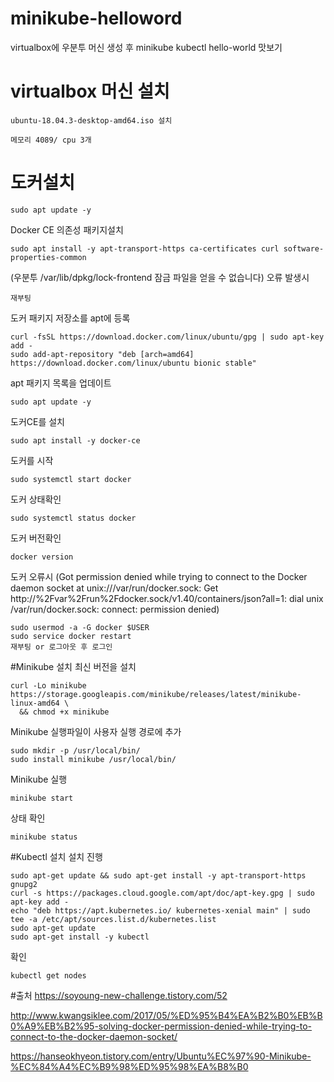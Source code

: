 # minikube-helloword
virtualbox에 우분투 머신 생성 후 minikube kubectl hello-world 맛보기

# virtualbox 머신 설치
```
ubuntu-18.04.3-desktop-amd64.iso 설치

메모리 4089/ cpu 3개
```

# 도커설치
```
sudo apt update -y
```
Docker CE 의존성 패키지설치
```
sudo apt install -y apt-transport-https ca-certificates curl software-properties-common
```
(우분투 /var/lib/dpkg/lock-frontend 잠금 파일을 얻을 수 없습니다) 오류 발생시
```
재부팅
```

도커 패키지 저장소를 apt에 등록
```
curl -fsSL https://download.docker.com/linux/ubuntu/gpg | sudo apt-key add -
sudo add-apt-repository "deb [arch=amd64] https://download.docker.com/linux/ubuntu bionic stable"
```
apt 패키지 목록을 업데이트
```
sudo apt update -y
```
도커CE를 설치
```
sudo apt install -y docker-ce
```
도커를 시작
```
sudo systemctl start docker
```
도커 상태확인
```
sudo systemctl status docker
```
도커 버전확인
```
docker version
```

도커 오류시
(Got permission denied while trying to connect to the Docker daemon socket at unix:///var/run/docker.sock: Get http://%2Fvar%2Frun%2Fdocker.sock/v1.40/containers/json?all=1: dial unix /var/run/docker.sock: connect: permission denied)
```
sudo usermod -a -G docker $USER
sudo service docker restart
재부팅 or 로그아웃 후 로그인
```

#Minikube 설치
최신 버전을 설치
```
curl -Lo minikube https://storage.googleapis.com/minikube/releases/latest/minikube-linux-amd64 \
  && chmod +x minikube
```
Minikube 실행파일이 사용자 실행 경로에 추가
```
sudo mkdir -p /usr/local/bin/
sudo install minikube /usr/local/bin/
```
Minikube 실행
```
minikube start
```
상태 확인
```
minikube status
```

#Kubectl 설치
설치 진행
```
sudo apt-get update && sudo apt-get install -y apt-transport-https gnupg2
curl -s https://packages.cloud.google.com/apt/doc/apt-key.gpg | sudo apt-key add -
echo "deb https://apt.kubernetes.io/ kubernetes-xenial main" | sudo tee -a /etc/apt/sources.list.d/kubernetes.list
sudo apt-get update
sudo apt-get install -y kubectl
```
확인
```
kubectl get nodes
```

#출처
https://soyoung-new-challenge.tistory.com/52

http://www.kwangsiklee.com/2017/05/%ED%95%B4%EA%B2%B0%EB%B0%A9%EB%B2%95-solving-docker-permission-denied-while-trying-to-connect-to-the-docker-daemon-socket/

https://hanseokhyeon.tistory.com/entry/Ubuntu%EC%97%90-Minikube-%EC%84%A4%EC%B9%98%ED%95%98%EA%B8%B0
